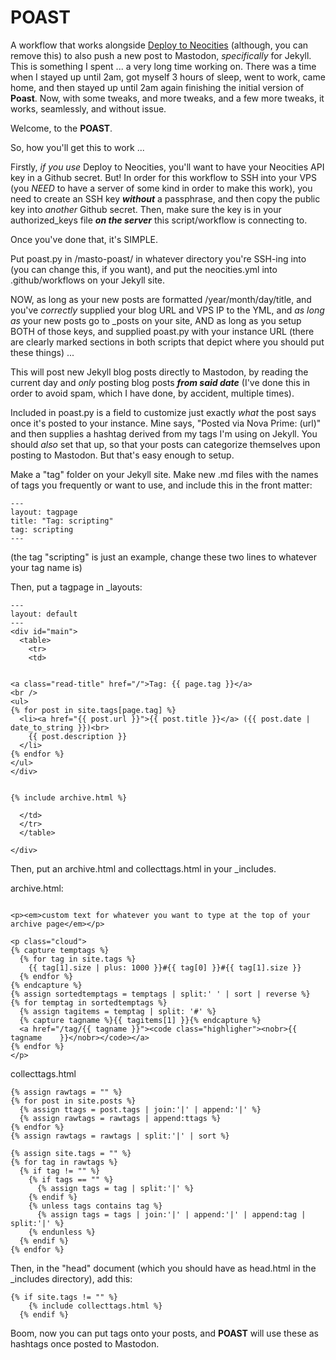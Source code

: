 # POAST
A workflow that works alongside <a href="https://github.com/marketplace/actions/deploy-to-neocities" target="_blank">Deploy to Neocities</a> (although, you can remove this) to also push a new post to Mastodon, *specifically* for Jekyll. This is something I spent ... a very long time working on. There was a time when I stayed up until 2am, got myself 3 hours of sleep, went to work, came home, and then stayed up until 2am again finishing the initial version of **Poast**. Now, with some tweaks, and more tweaks, and a few more tweaks, it works, seamlessly, and without issue.

Welcome, to the **POAST**.

So, how you'll get this to work ...

Firstly, *if you use* Deploy to Neocities, you'll want to have your Neocities API key in a Github secret. But! In order for this workflow to SSH into your VPS (you *NEED* to have a server of some kind in order to make this work), you need to create an SSH key ***without*** a passphrase, and then copy the public key into *another* Github secret. Then, make sure the key is in your authorized_keys file ***on the server*** this script/workflow is connecting to.

Once you've done that, it's SIMPLE.

Put poast.py in /masto-poast/ in whatever directory you're SSH-ing into (you can change this, if you want), and put the neocities.yml into .github/workflows on your Jekyll site.

NOW, as long as your new posts are formatted /year/month/day/title, and you've *correctly* supplied your blog URL and VPS IP to the YML, and *as long as* your new posts go to _posts on your site, AND as long as you setup BOTH of those keys, and supplied poast.py with your instance URL (there are clearly marked sections in both scripts that depict where you should put these things) ...

This will post new Jekyll blog posts directly to Mastodon, by reading the current day and *only* posting blog posts ***from said date*** (I've done this in order to avoid spam, which I have done, by accident, multiple times).

Included in poast.py is a field to customize just exactly *what* the post says once it's posted to your instance. Mine says, "Posted via Nova Prime: (url)" and then supplies a hashtag derived from my tags I'm using on Jekyll. You should *also* set that up, so that your posts can categorize themselves upon posting to Mastodon. But that's easy enough to setup.

Make a "tag" folder on your Jekyll site. Make new .md files with the names of tags you frequently or want to use, and include this in the front matter:
```
---
layout: tagpage
title: "Tag: scripting"
tag: scripting
---
```
(the tag "scripting" is just an example, change these two lines to whatever your tag name is)

Then, put a tagpage in _layouts:
```
---
layout: default
---
<div id="main">
  <table>
    <tr>
    <td>


<a class="read-title" href="/">Tag: {{ page.tag }}</a>
<br />
<ul>
{% for post in site.tags[page.tag] %}
  <li><a href="{{ post.url }}">{{ post.title }}</a> ({{ post.date |     date_to_string }})<br>
    {{ post.description }}
  </li>
{% endfor %}
</ul>
</div>


{% include archive.html %}

  </td>
  </tr>
  </table>

</div>
```
Then, put an archive.html and collecttags.html in your _includes.

archive.html:
```

<p><em>custom text for whatever you want to type at the top of your archive page</em></p>

<p class="cloud">
{% capture temptags %}
  {% for tag in site.tags %}
    {{ tag[1].size | plus: 1000 }}#{{ tag[0] }}#{{ tag[1].size }}
  {% endfor %}
{% endcapture %}
{% assign sortedtemptags = temptags | split:' ' | sort | reverse %}
{% for temptag in sortedtemptags %}
  {% assign tagitems = temptag | split: '#' %}
  {% capture tagname %}{{ tagitems[1] }}{% endcapture %}
  <a href="/tag/{{ tagname }}"><code class="highligher"><nobr>{{ tagname    }}</nobr></code></a>
{% endfor %}
</p>
```

collecttags.html
```
{% assign rawtags = "" %}
{% for post in site.posts %}
  {% assign ttags = post.tags | join:'|' | append:'|' %}
  {% assign rawtags = rawtags | append:ttags %}
{% endfor %}
{% assign rawtags = rawtags | split:'|' | sort %}

{% assign site.tags = "" %}
{% for tag in rawtags %}
  {% if tag != "" %}
    {% if tags == "" %}
      {% assign tags = tag | split:'|' %}
    {% endif %}
    {% unless tags contains tag %}
      {% assign tags = tags | join:'|' | append:'|' | append:tag | split:'|' %}
    {% endunless %}
  {% endif %}
{% endfor %}
```
Then, in the "head" document (which you should have as head.html in the _includes directory), add this:
```
{% if site.tags != "" %}
    {% include collecttags.html %}
  {% endif %}
```
Boom, now you can put tags onto your posts, and **POAST** will use these as hashtags once posted to Mastodon.
